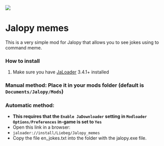 [![](https://img.shields.io/github/downloads/Liebeg/Jalopy_memes/total)](#)
# Jalopy memes
This is a very simple mod for Jalopy that allows you to see jokes using to command meme.

### How to install
1. Make sure you have [JaLoader](https://github.com/theLeaxx/JaLoader) 3.4.1+ installed
### Manual method: Place it in your mods folder (default is `Documents/Jalopy/Mods`)
### Automatic method: 
* **This requires that the `Enable JaDownloader` setting in `Modloader Options/Preferences` in-game is set to `Yes`**
* Open this link in a browser:
* `jaloader://install/Liebeg/Jalopy_memes`
* Copy the file en_jokes.txt into the folder with the jalopy.exe file.
